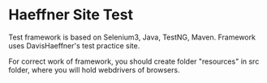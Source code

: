 # Haeffner Site Test
Test framework is based on Selenium3, Java, TestNG, Maven. Framework uses  DavisHaeffner's test practice site.

For correct work of framework, you should create folder "resources" in src folder, where you will hold webdrivers of browsers.
